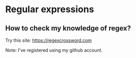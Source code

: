 
# Regular expressions

## How to check my knowledge of regex?
Try this site: https://regexcrossword.com

Note: I've registered using my github account.
